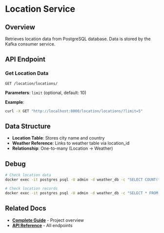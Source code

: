 # Location Service

## Overview
Retrieves location data from PostgreSQL database. Data is stored by the Kafka consumer service.

## API Endpoint

### Get Location Data
```http
GET /location/locations/
```

**Parameters**: `limit` (optional, default: 10)

**Example**:
```bash
curl -X GET "http://localhost:8000/location/locations/?limit=5"
```

## Data Structure

- **Location Table**: Stores city name and country
- **Weather Reference**: Links to weather table via location_id
- **Relationship**: One-to-many (Location → Weather)

## Debug

```bash
# Check location data
docker exec -it postgres psql -U admin -d weather_db -c "SELECT COUNT(*) FROM \"Location\";"

# Check location records
docker exec -it postgres psql -U admin -d weather_db -c "SELECT * FROM \"Location\" ORDER BY location_id DESC LIMIT 5;"
```

## Related Docs

- **[Complete Guide](./README.md)** - Project overview
- **[API Reference](./api.md)** - All endpoints
